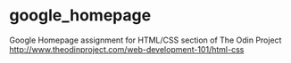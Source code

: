 # google_homepage
Google Homepage assignment for HTML/CSS section of The Odin Project
http://www.theodinproject.com/web-development-101/html-css
